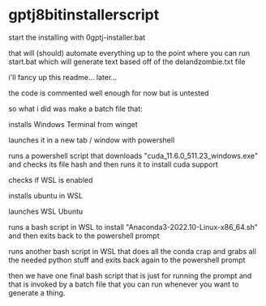 # gptj8bitinstallerscript

start the installing with 0gptj-installer.bat

that will (should) automate everything up to the point where you can run start.bat which will generate text based off of the delandzombie.txt file

i'll fancy up this readme... later...

the code is commented well enough for now but is untested


so what i did was make a batch file that:

installs Windows Terminal from winget

launches it in a new tab / window with powershell

runs a powershell script that downloads "cuda_11.6.0_511.23_windows.exe" and checks its file hash and then runs it to install cuda support

checks if WSL is enabled

installs ubuntu in WSL

launches WSL Ubuntu

runs a bash script in WSL to install "Anaconda3-2022.10-Linux-x86_64.sh" and then exits back to the powershell prompt

runs another bash script in WSL that does all the conda crap and grabs all the needed python stuff and exits back again to the powershell prompt

then we have one final bash script that is just for running the prompt and that is invoked by a batch file that you can run whenever you want to generate a thing.
